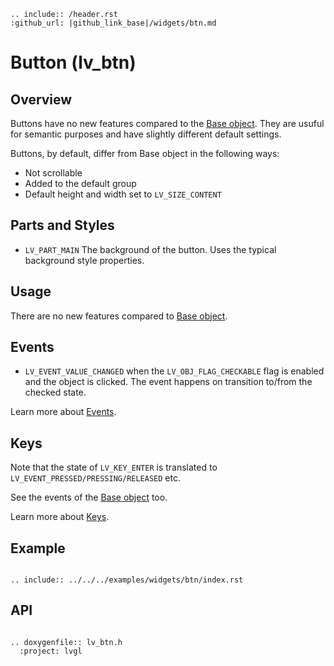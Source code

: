 ```eval_rst
.. include:: /header.rst 
:github_url: |github_link_base|/widgets/btn.md
```
# Button (lv_btn)

## Overview

Buttons have no new features compared to the [Base object](/widgets/obj). They are usuful for semantic purposes and have slightly different default settings.

Buttons, by default, differ from Base object in the following ways:
- Not scrollable
- Added to the default group
- Default height and width set to `LV_SIZE_CONTENT`

## Parts and Styles
- `LV_PART_MAIN` The background of the button. Uses the typical background style properties.

## Usage

There are no new features compared to [Base object](/widgets/obj).

## Events
- `LV_EVENT_VALUE_CHANGED` when the `LV_OBJ_FLAG_CHECKABLE` flag is enabled and the object is clicked. The event happens on transition to/from the checked state.


Learn more about [Events](/overview/event).

## Keys
Note that the state of `LV_KEY_ENTER` is translated to `LV_EVENT_PRESSED/PRESSING/RELEASED` etc.

See the events of the [Base object](/widgets/obj) too.

Learn more about [Keys](/overview/indev).

## Example
```eval_rst

.. include:: ../../../examples/widgets/btn/index.rst

```

## API

```eval_rst

.. doxygenfile:: lv_btn.h
  :project: lvgl

```
